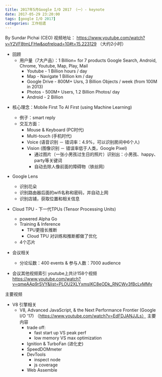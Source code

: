 ```yaml
---
title: 2017年5月Google I/O 2017 （一）- keynote
date: 2017-05-29 23:20:00
tags: [google I/O 2017]
categories: 工作拾遗
---
```


By Sundar Pichai (CEO)
视频地址： https://www.youtube.com/watch?v=Y2VF8tmLFHw&spfreload=10#t=15.223129 （大约2小时）


- 回顾
    - 用户量（7大产品）：1 Billion+ for 7 products
    Google Search, Android, Chrome, Youtube, Map, Play, Mail
        - Youtube - 1 Billion hours / day 
        - Map - Navigate 1 Billion km / day
        - Google Drive - 800M+ Usrs, 3 Billion Objects / week (from 100M in 2013)
        - Photos - 500M+ Users, 1.2 Billion Photos/ day
        - Android - 2 Billion
<!-- more -->
    
        
- 核心理念：Mobile First To AI First (using Machine Learning)
    - 例子：smart reply
    - 交互方面：
        - Mouse & Keyboard (PC时代)
        - Multi-touch (手机时代) 
        - Voice (语音识别 － 错词率：4.9%，可以识别房间中6个人)
        - Vision (图像识别 － 错误率低于人类，Google Pixel)
            - 通过图片（一张小男孩过生日的照片）识别出：小男孩、happy、party等关键词
            - 自动去除人像前面的障碍物（铁丝网）
            
- Google Lens
    - 识别花朵
    - 识别路由器后面的wifi名称和密码，并自动上网
    - 识别店铺，获取位置和相关信息
    
- Cloud TPU - 下一代TPUs (Tensor Processing Units)
    - powered Alpha Go
    - Training & Inference 
        - TPU更擅长推断
        - Cloud TPU 对训练和推断都做了优化
    - 4个芯片

- 会议相关
    - 分论坛数：400 events & 参与人数：7000 audience
    
    
- 会议其他视频索引
youtube上共计158个视频
 https://www.youtube.com/watch?v=qmeAAp9rSVY&list=PLOU2XLYxmsIKC8eODk_RNCWv3fBcLvMMy

主要视频
- V8 引擎相关
    - V8, Advanced JavaScript, & the Next Performance Frontier (Google I/O '17)
     （https://www.youtube.com/watch?v=EdFDJANJJLs）
    主要内容
        - trade off:
            - fast start up VS peak perf
            - low memory VS max optimization
        - Ignition & TurboFan (进化史)
        - SpeedDOMmeter
        - DevTools
            - inspect node
            - js coverage
        - Web Assemble
